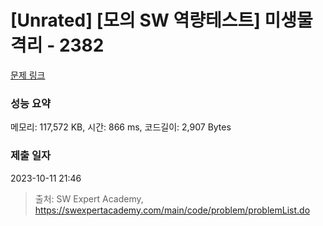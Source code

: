 # [Unrated] [모의 SW 역량테스트] 미생물 격리 - 2382 

[문제 링크](https://swexpertacademy.com/main/code/problem/problemDetail.do?contestProbId=AV597vbqAH0DFAVl) 

### 성능 요약

메모리: 117,572 KB, 시간: 866 ms, 코드길이: 2,907 Bytes

### 제출 일자

2023-10-11 21:46



> 출처: SW Expert Academy, https://swexpertacademy.com/main/code/problem/problemList.do